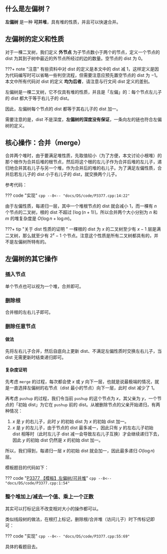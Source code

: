 ## 什么是左偏树？

**左偏树** 是一种 **可并堆**，具有堆的性质，并且可以快速合并。

## 左偏树的定义和性质

对于一棵二叉树，我们定义 **外节点** 为子节点数小于两个的节点，定义一个节点的 $\mathrm{dist}$ 为其到子树中最近的外节点所经过的边的数量。空节点的 $\mathrm{dist}$ 为 $0$。

???+ note "注意"
    有些资料中对 $\mathrm{dist}$ 的定义是本文中的 $\mathrm{dist}$ 减 $1$，这样定义是因为代码编写时可以省略一些判空流程，但需要注意应预先置空节点的 $\mathrm{dist}$ 为 $-1$。本文中所有代码对 $\mathrm{dist}$ 的定义 **均为后者**，请注意与行文间 $\mathrm{dist}$ 定义的差别。

左偏树是一棵二叉树，它不仅具有堆的性质，并且是「左偏」的：每个节点左儿子的 $\mathrm{dist}$ 都大于等于右儿子的 $\mathrm{dist}$。

因此，左偏树每个节点的 $\mathrm{dist}$ 都等于其右儿子的 $\mathrm{dist}$ 加一。

需要注意的是，$\mathrm{dist}$ 不是深度，**左偏树的深度没有保证**，一条向左的链也符合左偏树的定义。

## 核心操作：合并（merge）

合并两个堆时，由于要满足堆性质，先取值较小（为了方便，本文讨论小根堆）的那个根作为合并后堆的根节点，然后将这个根的左儿子作为合并后堆的左儿子，递归地合并其右儿子与另一个堆，作为合并后的堆的右儿子。为了满足左偏性质，合并后若左儿子的 $\mathrm{dist}$ 小于右儿子的 $\mathrm{dist}$，就交换两个儿子。

参考代码：

??? code "实现"
    ```cpp
    --8<-- "docs/DS/code/P3377.cpp:14:22"
    ```

由于左偏性质，每递归一层，其中一个堆根节点的 $\mathrm{dist}$ 就会减小 $1$，而一棵有 $n$ 个节点的二叉树，根的 $\mathrm{dist}$ 不超过 $\left\lceil\log (n+1)\right\rceil$，所以合并两个大小分别为 $n$ 和 $m$ 的堆复杂度是 $O(\log n+\log m)$。

???+ tip "关于 $\mathrm{dist}$ 性质的证明 "
    一棵根的 $\mathrm{dist}$ 为 $x$ 的二叉树至少有 $x-1$ 层是满二叉树，那么就至少有 $2^x-1$ 个节点。注意这个性质是所有二叉树都具有的，并不是左偏树所特有的。

## 左偏树的其它操作

### 插入节点

单个节点也可以视为一个堆，合并即可。

### 删除根

合并根的左右儿子即可。

### 删除任意节点

#### 做法

先将左右儿子合并，然后自底向上更新 $\mathrm{dist}$、不满足左偏性质时交换左右儿子，当 $\mathrm{dist}$ 无需更新时结束递归即可。

#### 复杂度证明

先考虑 `merge` 的过程，每次都会使 $x$ 或 $y$ 向下一层，也就是说最极端的情况，就是一直选择左偏树的右节点（$\mathrm{dist}$ 最小的节点）向下一层，此时 $\mathrm{dist}$ 减少了 $1$。

再考虑 `pushup` 的过程，我们令当前 `pushup` 的这个节点为 $x$，其父亲为 $y$，一个节点的「初始 $\mathrm{dist}$」为它在 `pushup` 前的 $\mathrm{dist}$。从被删除节点的父亲开始递归，有两种情况：

1.  $x$ 是 $y$ 的右儿子，此时 $y$ 的初始 $\mathrm{dist}$ 为 $x$ 的初始 $\mathrm{dist}$ 加一。
2.  $x$ 是 $y$ 的左儿子，由于节点的 $\mathrm{dist}$ 最多减一，因此只有 $y$ 的左右儿子初始 $\mathrm{dist}$ 相等时（此时左儿子 $\mathrm{dist}$ 减一会导致左右儿子互换）才会继续递归下去，因此 $y$ 的初始 $\mathrm{dist}$ 仍然是 $x$ 的初始 $\mathrm{dist}$ 加一。

所以，我们得到，每递归一层 $x$ 的初始 $\mathrm{dist}$ 就会加一，因此最多递归 $O(\log n)$ 层。

模板题目的代码如下：

??? code "[P3377 【模板】左偏树/可并堆](https://www.luogu.com.cn/problem/P3377)"
    ```cpp
    --8<-- "docs/DS/code/P3377.cpp:1:54"
    ```

### 整个堆加上/减去一个值、乘上一个正数

其实可以打标记且不改变相对大小的操作都可以。

类似线段树的做法，在根打上标记，删除根/合并堆（访问儿子）时下传标记即可：

??? code "实现"
    ```cpp
    --8<-- "docs/DS/code/P3377.cpp:55:69"
    ```

具体的看题目去。